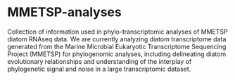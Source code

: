 # MMETSP-analyses
Collection of information used in phylo-transcriptomic analyses of MMETSP diatom RNAseq data. We are currently analyzing diatom transcriptome data generated from the Marine Microbial Eukaryotic Transcriptome Sequencing Project (MMETSP) for phylogenomic analyses, including delineating diatom evolutionary relationships and understanding of the interplay of phylogenetic signal and noise in a large transcriptomic dataset.


